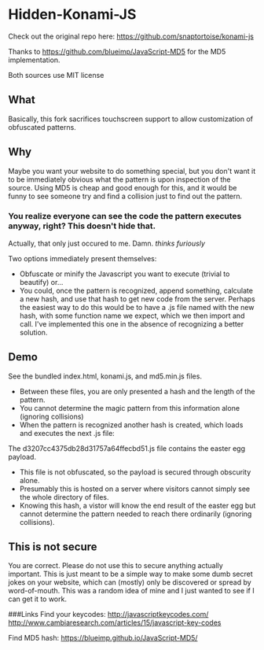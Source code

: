 Hidden-Konami-JS
=========

Check out the original repo here: https://github.com/snaptortoise/konami-js

Thanks to https://github.com/blueimp/JavaScript-MD5 for the MD5 implementation.

Both sources use MIT license

## What
Basically, this fork sacrifices touchscreen support to allow customization of obfuscated patterns.

## Why
Maybe you want your website to do something special, but you don't want it to be immediately obvious what the pattern is upon inspection of the source. Using MD5 is cheap and good enough for this, and it would be funny to see someone try and find a collision just to find out the pattern.

### You realize everyone can see the code the pattern executes anyway, right? This doesn't hide that.
Actually, that only just occured to me.  Damn.  *thinks furiously*

Two options immediately present themselves:
* Obfuscate or minify the Javascript you want to execute (trivial to beautify) or...
* You could, once the pattern is recognized, append something, calculate a new hash, and use that hash to get new code from the server.  Perhaps the easiest way to do this would be to have a .js file named with the new hash, with some function name we expect, which we then import and call.  I've implemented this one in the absence of recognizing a better solution.

## Demo
See the bundled index.html, konami.js, and md5.min.js files.
* Between these files, you are only presented a hash and the length of the pattern.
* You cannot determine the magic pattern from this information alone (ignoring collisions)
* When the pattern is recognized another hash is created, which loads and executes the next .js file:

The d3207cc4375db28d31757a64ffecbd51.js file contains the easter egg payload.
* This file is not obfuscated, so the payload is secured through obscurity alone.
* Presumably this is hosted on a server where visitors cannot simply see the whole directory of files.
* Knowing this hash, a vistor will know the end result of the easter egg but cannot determine the pattern needed to reach there ordinarily (ignoring collisions).

## This is not secure
You are correct.  Please do not use this to secure anything actually important.  This is just meant to be a simple way to make some dumb secret jokes on your website, which can (mostly) only be discovered or spread by word-of-mouth.  This was a random idea of mine and I just wanted to see if I can get it to work.

###Links
Find your keycodes:
http://javascriptkeycodes.com/
http://www.cambiaresearch.com/articles/15/javascript-key-codes

Find MD5 hash:
https://blueimp.github.io/JavaScript-MD5/
